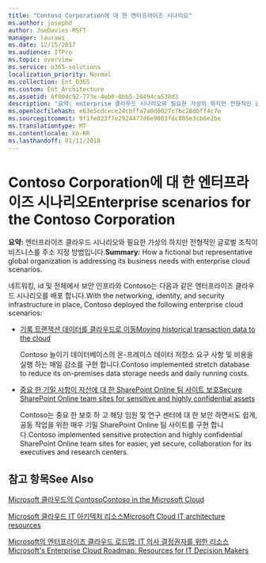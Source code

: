 ```yaml
---
title: "Contoso Corporation에 대 한 엔터프라이즈 시나리오"
ms.author: josephd
author: JoeDavies-MSFT
manager: laurawi
ms.date: 12/15/2017
ms.audience: ITPro
ms.topic: overview
ms.service: o365-solutions
localization_priority: Normal
ms.collection: Ent_O365
ms.custom: Ent_Architecture
ms.assetid: 8f004c92-773e-4eb0-8bb5-24494ca538d3
description: "요약: enterprise 클라우드 시나리오와 필요한 가상의 하지만 전형적인 글로벌 조직이 비즈니스를 주소 지정 방법입니다."
ms.openlocfilehash: e63e5cdcece24cbffa7a0d6027c7bc28dbff4c7e
ms.sourcegitcommit: 9f1fe023f7e2924477d6e9003fdc805e3cb6e2be
ms.translationtype: MT
ms.contentlocale: ko-KR
ms.lasthandoff: 01/11/2018
---
```

# <a name="enterprise-scenarios-for-the-contoso-corporation"></a><span data-ttu-id="986bf-103">Contoso Corporation에 대 한 엔터프라이즈 시나리오</span><span class="sxs-lookup"><span data-stu-id="986bf-103">Enterprise scenarios for the Contoso Corporation</span></span>

 <span data-ttu-id="986bf-104">**요약:** 엔터프라이즈 클라우드 시나리오와 필요한 가상의 하지만 전형적인 글로벌 조직이 비즈니스를 주소 지정 방법입니다.</span><span class="sxs-lookup"><span data-stu-id="986bf-104">**Summary:** How a fictional but representative global organization is addressing its business needs with enterprise cloud scenarios.</span></span>
  
<span data-ttu-id="986bf-105">네트워킹, id 및 전체에서 보안 인프라와 Contoso는 다음과 같은 엔터프라이즈 클라우드 시나리오를 배포 합니다.</span><span class="sxs-lookup"><span data-stu-id="986bf-105">With the networking, identity, and security infrastructure in place, Contoso deployed the following enterprise cloud scenarios:</span></span>
  
- [<span data-ttu-id="986bf-106">기록 트랜잭션 데이터를 클라우드로 이동</span><span class="sxs-lookup"><span data-stu-id="986bf-106">Moving historical transaction data to the cloud</span></span>](moving-historical-transaction-data-to-the-cloud.md)
    
    <span data-ttu-id="986bf-107">Contoso 늘이기 데이터베이스의 온-프레미스 데이터 저장소 요구 사항 및 비용을 실행 하는 매일 감소를 구현 합니다.</span><span class="sxs-lookup"><span data-stu-id="986bf-107">Contoso implemented stretch database to reduce its on-premises data storage needs and daily running costs.</span></span>
    
- [<span data-ttu-id="986bf-108">중요 한 기밀 사항이 자산에 대 한 SharePoint Online 팀 사이트 보호</span><span class="sxs-lookup"><span data-stu-id="986bf-108">Secure SharePoint Online team sites for sensitive and highly confidential assets</span></span>](secure-sharepoint-online-team-sites-for-sensitive-and-highly-confidential-assets.md)
    
    <span data-ttu-id="986bf-109">Contoso는 중요 한 보호 하 고 해당 임원 및 연구 센터에 대 한 보안 하면서도 쉽게, 공동 작업을 위한 매우 기밀 SharePoint Online 팀 사이트를 구현 합니다.</span><span class="sxs-lookup"><span data-stu-id="986bf-109">Contoso implemented sensitive protection and highly confidential SharePoint Online team sites for easier, yet secure, collaboration for its executives and research centers.</span></span>
    
## <a name="see-also"></a><span data-ttu-id="986bf-110">참고 항목</span><span class="sxs-lookup"><span data-stu-id="986bf-110">See Also</span></span>

[<span data-ttu-id="986bf-111">Microsoft 클라우드의 Contoso</span><span class="sxs-lookup"><span data-stu-id="986bf-111">Contoso in the Microsoft Cloud</span></span>](contoso-in-the-microsoft-cloud.md)
  
[<span data-ttu-id="986bf-112">Microsoft 클라우드 IT 아키텍처 리소스</span><span class="sxs-lookup"><span data-stu-id="986bf-112">Microsoft Cloud IT architecture resources</span></span>](microsoft-cloud-it-architecture-resources.md)

[<span data-ttu-id="986bf-113">Microsoft의 엔터프라이즈 클라우드 로드맵: IT 의사 결정권자를 위한 리소스</span><span class="sxs-lookup"><span data-stu-id="986bf-113">Microsoft's Enterprise Cloud Roadmap: Resources for IT Decision Makers</span></span>](https://sway.com/FJ2xsyWtkJc2taRD)



